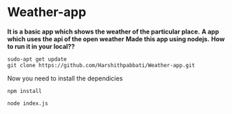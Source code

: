 # Weather-app

<b>It is a basic app which shows the weather of the particular place.</b>
<b>A app which uses the api of the open weather</b> 
<b>Made this app using nodejs.</b>
<b>How to run it in your local??</b>

```
sudo-apt get update
git clone https://github.com/Harshithpabbati/Weather-app.git
```
<p>Now you need to install the dependicies</p>

```
npm install
```
```
node index.js
```
